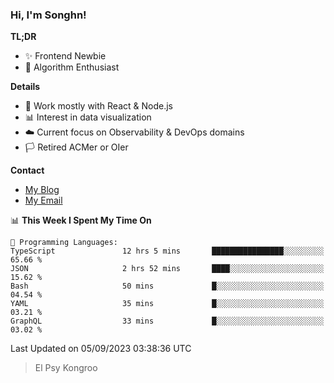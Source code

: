 ### Hi, I'm Songhn!

**TL;DR**

- ✨ Frontend Newbie
- 🎈 Algorithm Enthusiast

**Details**

- 🎯 Work mostly with React & Node.js
- 📊 Interest in data visualization
- ☁️ Current focus on Observability & DevOps domains
- 🏳️ Retired ACMer or OIer

**Contact**
- [My Blog](https://blog.songhn.com)
- [My Email](mailto:songhn233@gmail.com)

<!--START_SECTION:waka-->
📊 **This Week I Spent My Time On** 

```text
💬 Programming Languages: 
TypeScript               12 hrs 5 mins       ████████████████░░░░░░░░░   65.66 % 
JSON                     2 hrs 52 mins       ████░░░░░░░░░░░░░░░░░░░░░   15.62 % 
Bash                     50 mins             █░░░░░░░░░░░░░░░░░░░░░░░░   04.54 % 
YAML                     35 mins             █░░░░░░░░░░░░░░░░░░░░░░░░   03.21 % 
GraphQL                  33 mins             █░░░░░░░░░░░░░░░░░░░░░░░░   03.02 % 
```


 Last Updated on 05/09/2023 03:38:36 UTC
<!--END_SECTION:waka-->

> El Psy Kongroo
